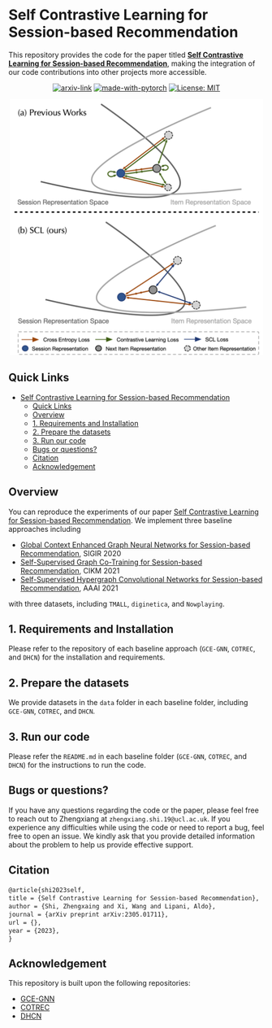 # Self Contrastive Learning for Session-based Recommendation
This repository provides the code for the paper titled **[Self Contrastive Learning for Session-based Recommendation]()**, making the integration of our code contributions into other projects more accessible.

<div align="center">

  [![arxiv-link](https://img.shields.io/badge/Paper-PDF-red?style=flat&logo=arXiv&logoColor=red)]()
  [![made-with-pytorch](https://img.shields.io/badge/Made%20with-PyTorch-brightgreen)](https://pytorch.org/)
  [![License: MIT](https://img.shields.io/badge/License-MIT-yellow.svg)](https://opensource.org/licenses/MIT)
</div>

<p align="center">
  <img src="asset/overview.png" width="500"></a>
  <br />
</p>

## Quick Links
- [Self Contrastive Learning for Session-based Recommendation](#self-contrastive-learning-for-session-based-recommendation)
  - [Quick Links](#quick-links)
  - [Overview](#overview)
  - [1. Requirements and Installation](#1-requirements-and-installation)
  - [2. Prepare the datasets](#2-prepare-the-datasets)
  - [3. Run our code](#3-run-our-code)
  - [Bugs or questions?](#bugs-or-questions)
  - [Citation](#citation)
  - [Acknowledgement](#acknowledgement)


## Overview
You can reproduce the experiments of our paper [Self Contrastive Learning for Session-based Recommendation](). We implement three baseline approaches including
- [Global Context Enhanced Graph Neural Networks for Session-based Recommendation](https://arxiv.org/abs/2106.05081), SIGIR 2020
- [Self-Supervised Graph Co-Training for Session-based
Recommendation](https://arxiv.org/pdf/2108.10560.pdf), CIKM 2021
- [Self-Supervised Hypergraph Convolutional Networks for
Session-based Recommendation](https://arxiv.org/pdf/2012.06852.pdf), AAAI 2021

with three datasets, including `TMALL`, `diginetica`, and `Nowplaying`.

<!-- > **Abstract**
>
>  -->

## 1. Requirements and Installation
Please refer to the repository of each baseline approach (`GCE-GNN`, `COTREC`, and `DHCN`) for the installation and requirements.

## 2. Prepare the datasets
We provide datasets in the `data` folder in each baseline folder, including `GCE-GNN`, `COTREC`, and `DHCN`.

## 3. Run our code
Please refer the `README.md` in each baseline folder (`GCE-GNN`, `COTREC`, and `DHCN`) for the instructions to run the code.

## Bugs or questions?
If you have any questions regarding the code or the paper, please feel free to reach out to Zhengxiang at `zhengxiang.shi.19@ucl.ac.uk`.  If you experience any difficulties while using the code or need to report a bug, feel free to open an issue. We kindly ask that you provide detailed information about the problem to help us provide effective support.

## Citation
```
@article{shi2023self,
title = {Self Contrastive Learning for Session-based Recommendation},
author = {Shi, Zhengxaing and Xi, Wang and Lipani, Aldo},
journal = {arXiv preprint arXiv:2305.01711},
url = {},
year = {2023},
}
```

## Acknowledgement
This repository is built upon the following repositories:
- [GCE-GNN](https://github.com/CCIIPLab/GCE-GNN)
- [COTREC](https://github.com/xiaxin1998/COTREC)
- [DHCN](https://github.com/xiaxin1998/DHCN)